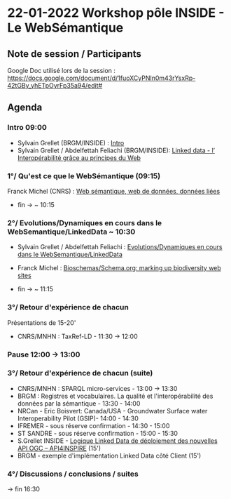 # 22-01-2022 Workshop pôle INSIDE - Le WebSémantique 



## Note de session / Participants
Google Doc utilisé lors de la session : https://docs.google.com/document/d/1fuoXCyPNIn0m43rYsxRp-42tGBy_yhETpOyrFp35a94/edit#
## Agenda

### Intro 09:00
- Sylvain Grellet (BRGM/INSIDE) : [Intro](https://github.com/INSIDE-information-systems/EnvironmentalSemanticWeb/blob/master/presentations/20210120_INSIDE_SemanticWeb_workshop/0-intro/20210122_Intro_Grellet.pdf)
- Sylvain Grellet / Abdelfettah Feliachi (BRGM/INSIDE): [Linked data - l’ Interopérabilité grâce au principes du Web](https://github.com/INSIDE-information-systems/EnvironmentalSemanticWeb/blob/master/presentations/20210120_INSIDE_SemanticWeb_workshop/0-intro/20210122_Interop_Linked_Data_Feliachi.pdf)


### 1°/ Qu'est ce que le WebSémantique (09:15)
Franck Michel (CNRS) : [Web sémantique, web de données, données liées](https://github.com/INSIDE-information-systems/EnvironmentalSemanticWeb/blob/master/presentations/20210120_INSIDE_SemanticWeb_workshop/1-set_the_scene/Franck_Michel-IntroWS.pdf)
- fin ->  ~ 10:15

### 2°/ Evolutions/Dynamiques en cours dans le WebSemantique/LinkedData  ~ 10:30
- Sylvain Grellet / Abdelfettah Feliachi : [Evolutions/Dynamiques en cours dans le WebSemantique/LinkedData](https://github.com/INSIDE-information-systems/EnvironmentalSemanticWeb/blob/master/presentations/20210120_INSIDE_SemanticWeb_workshop/2-evolutions/20210122_WebSem_Evolution_Feliachi_Grellet.pdf)

- Franck Michel : [Bioschemas/Schema.org: marking up biodiversity web sites](https://github.com/INSIDE-information-systems/EnvironmentalSemanticWeb/blob/master/presentations/20210120_INSIDE_SemanticWeb_workshop/2-evolutions/20210122_Franck_Michel-Bioschemas.pdf)
- fin -> ~ 11:15

### 3°/ Retour d'expérience de chacun
Présentations de 15-20'
- CNRS/MNHN :  TaxRef-LD - 11:30 -> 12:00


### Pause 12:00 -> 13:00


### 3°/ Retour d'expérience de chacun (suite)
- CNRS/MNHN : SPARQL micro-services - 13:00 -> 13:30
- BRGM : Registres et vocabulaires. La qualité et l'interopérabilité des données par la sémantique - 13:30 - 14:00
- NRCan - Eric Boisvert: Canada/USA - Groundwater Surface water Interoperability Pilot (GSIP)- 14:00 - 14:30
- IFREMER - sous réserve confirmation - 14:30 - 15:00
- ST SANDRE - sous réserve confirmation - 15:00 - 15:30
- S.Grellet INSIDE - [Logique Linked Data de déploiement des nouvelles API OGC – API4INSPIRE](https://github.com/INSIDE-information-systems/EnvironmentalSemanticWeb/blob/master/presentations/20210120_INSIDE_SemanticWeb_workshop/3-retour_experience/20210122_INSIDE_API4INSPIRE_Implementation_Feedback_Grellet.pdf) (15')
- BRGM - exemple d'implémentation Linked Data côté Client (15')

### 4°/ Discussions / conclusions / suites
-> fin 16:30

